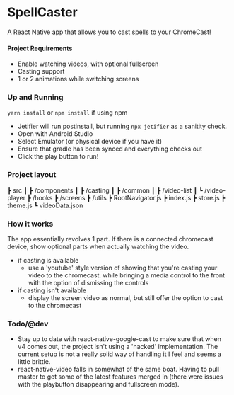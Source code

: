 # SpellCaster
A React Native app that allows you to cast spells to your ChromeCast!

#### Project Requirements
- Enable watching videos, with optional fullscreen
- Casting support
- 1 or 2 animations while switching screens

### Up and Running
```yarn install``` or ```npm install``` if using npm
- Jetifier will run postinstall, but running ```npx jetifier``` as a sanitity check.
- Open with Android Studio
- Select Emulator (or physical device if you have it)
- Ensure that gradle has been synced and everything checks out
- Click the play button to run!

### Project layout
┣ src
 ┃ ┣ /components
 ┃ ┣ /casting
 ┃ ┣ /common
 ┃ ┣ /video-list
 ┃ ┗ /video-player
 ┣ /hooks
 ┣ /screens
 ┣ /utils
 ┣ RootNavigator.js
 ┣ index.js
 ┣ store.js
 ┣ theme.js
 ┗ videoData.json

### How it works
The app essentially revolves 1 part. If there is a connected chromecast device, show optional parts when actually watching the video.
- if casting is available
    - use a 'youtube' style version of showing that you're casting your video to the chromecast. while bringing a media control to the front with the option of dismissing the controls
- if casting isn't available
    - display the screen video as normal, but still offer the option to cast to the chromecast

### Todo/@dev
- Stay up to date with react-native-google-cast to make sure that when v4 comes out, the project isn't using a 'hacked' implementation. The current setup is not a really solid way of handling it I feel and seems a little brittle.
- react-native-video falls in somewhat of the same boat. Having to pull master to get some of the latest features merged in (there were issues with the playbutton disappearing and fullscreen mode).
